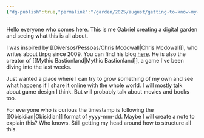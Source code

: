 ```yaml
---
{"dg-publish":true,"permalink":"/garden/2025/august/getting-to-know-my-garden/"}
---
```


Hello everyone who comes here. This is me Gabriel creating a digital garden and seeing what this is all about.

I was inspired by [[Diversos/Pessoas/Chris Mcdowall\|Chris Mcdowall]],  who writes about ttrpg since 2009. You can find his blog [here](https://www.bastionland.com/). He is also the creator of [[Mythic Bastionland\|Mythic Bastionland]], a game I've been diving into the last weeks.

Just wanted a place where I can try to grow something of my own and see what happens if I share it online with the whole world. I will mostly talk about game design I think. But will probably talk about movies and books too.

For everyone who is curious the timestamp is following the [[Obisidian\|Obisidian]] format of yyyy-mm-dd. Maybe I will create a note to explain this? Who knows. Still getting my head around how to structure all this.